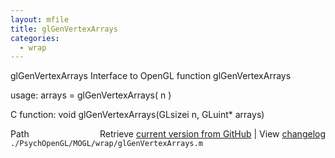 ```yaml
---
layout: mfile
title: glGenVertexArrays
categories:
  - wrap
---
```


glGenVertexArrays  Interface to OpenGL function glGenVertexArrays

usage:  arrays = glGenVertexArrays\( n \)

C function:  void glGenVertexArrays\(GLsizei n, GLuint\* arrays\)


<div class="code_header" style="text-align:right;">
  <span style="float:left;">Path&nbsp;&nbsp;</span> <span class="counter">Retrieve <a href=
  "https://raw.github.com/Psychtoolbox-3/Psychtoolbox-3/beta/./PsychOpenGL/MOGL/wrap/glGenVertexArrays.m">current version from GitHub</a> | View <a href=
  "https://github.com/Psychtoolbox-3/Psychtoolbox-3/commits/beta/./PsychOpenGL/MOGL/wrap/glGenVertexArrays.m">changelog</a></span>
</div>
<div class="code">
  <code>./PsychOpenGL/MOGL/wrap/glGenVertexArrays.m</code>
</div>
